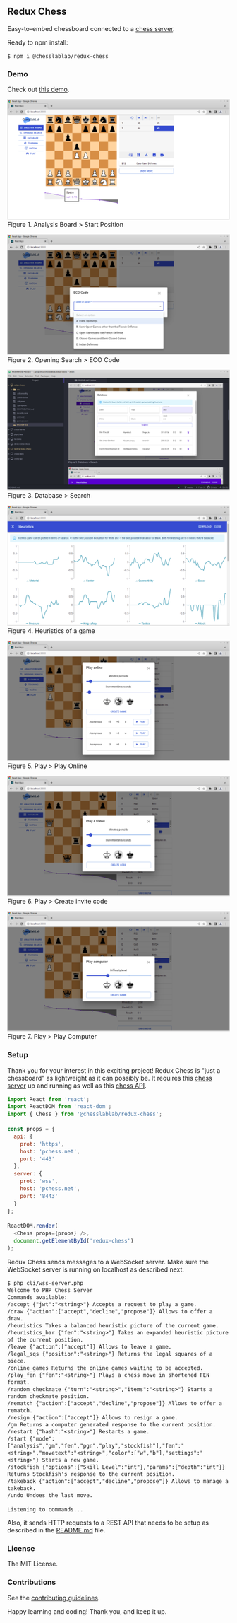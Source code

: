 ## Redux Chess

Easy-to-embed chessboard connected to a [chess server](https://github.com/chesslablab/chess-server).

Ready to npm install:

```
$ npm i @chesslablab/redux-chess
```

### Demo

Check out [this demo](https://www.chesslablab.com/).

![Figure 1](/src/assets/img/docs/figure-01.png)
Figure 1. Analysis Board > Start Position

![Figure 2](/src/assets/img/docs/figure-02.png)
Figure 2. Opening Search > ECO Code

![Figure 3](/src/assets/img/docs/figure-03.png)
Figure 3. Database > Search

![Figure 4](/src/assets/img/docs/figure-04.png)
Figure 4. Heuristics of a game

![Figure 5](/src/assets/img/docs/figure-05.png)
Figure 5. Play > Play Online

![Figure 6](/src/assets/img/docs/figure-06.png)
Figure 6. Play > Create invite code

![Figure 7](/src/assets/img/docs/figure-07.png)
Figure 7. Play > Play Computer

### Setup

Thank you for your interest in this exciting project! Redux Chess is "just a chessboard" as lightweight as it can possibly be. It requires this [chess server](https://github.com/chesslablab/chess-server) up and running as well as this [chess API](https://github.com/chesslablab/chess-api).

```js
import React from 'react';
import ReactDOM from 'react-dom';
import { Chess } from '@chesslablab/redux-chess';

const props = {
  api: {
    prot: 'https',
    host: 'pchess.net',
    port: '443'
  },
  server: {
    prot: 'wss',
    host: 'pchess.net',
    port: '8443'
  }
};

ReactDOM.render(
  <Chess props={props} />,
  document.getElementById('redux-chess')
);
```

Redux Chess sends messages to a WebSocket server. Make sure the WebSocket server is running on localhost as described next.

```
$ php cli/wss-server.php
Welcome to PHP Chess Server
Commands available:
/accept {"jwt":"<string>"} Accepts a request to play a game.
/draw {"action":["accept","decline","propose"]} Allows to offer a draw.
/heuristics Takes a balanced heuristic picture of the current game.
/heuristics_bar {"fen":"<string>"} Takes an expanded heuristic picture of the current position.
/leave {"action":["accept"]} Allows to leave a game.
/legal_sqs {"position":"<string>"} Returns the legal squares of a piece.
/online_games Returns the online games waiting to be accepted.
/play_fen {"fen":"<string>"} Plays a chess move in shortened FEN format.
/random_checkmate {"turn":"<string>","items":"<string>"} Starts a random checkmate position.
/rematch {"action":["accept","decline","propose"]} Allows to offer a rematch.
/resign {"action":["accept"]} Allows to resign a game.
/gm Returns a computer generated response to the current position.
/restart {"hash":"<string>"} Restarts a game.
/start {"mode":["analysis","gm","fen","pgn","play","stockfish"],"fen":"<string>","movetext":"<string>","color":["w","b"],"settings":"<string>"} Starts a new game.
/stockfish {"options":{"Skill Level":"int"},"params":{"depth":"int"}} Returns Stockfish's response to the current position.
/takeback {"action":["accept","decline","propose"]} Allows to manage a takeback.
/undo Undoes the last move.

Listening to commands...
```

Also, it sends HTTP requests to a REST API that needs to be setup as described in the [README.md](https://github.com/chesslablab/chess-api) file.

### License

The MIT License.

### Contributions

See the [contributing guidelines](https://github.com/chesslablab/redux-chess/blob/master/CONTRIBUTING.md).

Happy learning and coding! Thank you, and keep it up.
